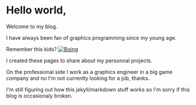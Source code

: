 # Hello world,
Welcome to my blog. 

I have always been fan of graphics programming since my young age. 

Remember this kids?
[![Boing](http://vimontgames.github.io/assets/images/boing.gif)](http://vimontgames.github.io/assets/images/boing.gif)

I created these pages to share about my personnal projects.

On the professional side I work as a graphics engineer in a big game company and no I'm not currently looking for a job, thanks.

I'm still figuring out how this jekyll/markdown stuff works so I'm sorry if this blog is occasionaly broken.

